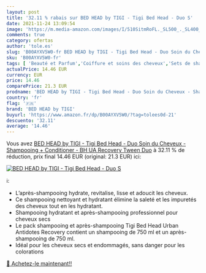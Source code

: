 ```yaml
---
layout: post
title: '32.11 % rabais sur BED HEAD by TIGI - Tigi Bed Head - Duo S'
date: 2021-11-24 13:09:54
image: 'https://m.media-amazon.com/images/I/510SitmRoFL._SL500_._SL400_.jpg'
comments: true
category: ofertas
author: 'tole.es'
slug: 'B00AYXV5W0-fr BED HEAD by TIGI - Tigi Bed Head - Duo Soin du Cheveux -...'
sku: 'B00AYXV5W0-fr'
tags: [ 'Beauté et Parfum','Coiffure et soins des cheveux','Sets de shampooings et après-shampooings','Soins des cheveux','bed head by tigi', ]
actualPrice: 14.46 EUR
currency: EUR
price: 14.46
comparePrice: 21.3 EUR
prodname: 'BED HEAD by TIGI - Tigi Bed Head - Duo Soin du Cheveux - Shampooing + Conditioner - BH UA Recovery Tween Duo'
country: 'fr'
flag: '🇫🇷'
brand: 'BED HEAD by TIGI'
buyurl: 'https://www.amazon.fr/dp/B00AYXV5W0/?tag=tolees0d-21'
descuento: '32.11'
average: '14.46'
---
```


Vous avez [BED HEAD by TIGI - Tigi Bed Head - Duo Soin du Cheveux - Shampooing + Conditioner - BH UA Recovery Tween Duo](https://www.amazon.fr/dp/B00AYXV5W0/?tag=tolees0d-21)  à  32.11 % de réduction, prix final  14.46 EUR (original: 21.3 EUR) ici:

[![BED HEAD by TIGI - Tigi Bed Head - Duo S](https://m.media-amazon.com/images/I/510SitmRoFL._SL500_._SL400_.jpg)](https://www.amazon.fr/dp/B00AYXV5W0/?tag=tolees0d-21)

ℹ️:

- L’après-shampooing hydrate, revitalise, lisse et adoucit les cheveux.
- Ce shampooing nettoyant et hydratant élimine la saleté et les impuretés des cheveux tout en les hydratant.
- Shampooing hydratant et après-shampooing professionnel pour cheveux secs
- Le pack shampooing et après-shampooing Tigi Bed Head Urban Antidotes Recovery contient un shampooing de 750 ml et un après-shampooing de 750 ml.
- Idéal pour les cheveux secs et endommagés, sans danger pour les colorations

[🛒 Achetez-le maintenant!!](https://www.amazon.fr/dp/B00AYXV5W0/?tag=tolees0d-21)

